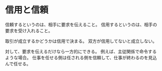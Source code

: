 # 信用と信頼

信頼するというのは、相手に要求を伝えること。
信用するというのは、相手の要求を受け入れること。

取引が成立するかどうかは信用で決まる。
双方が信用してないと成立しない。

対して、要求を伝えるだけなら一方的にできる。
例えば、主従関係で命令するような場合。
仕事を任せる側は任される側を信頼して、仕事が終わるのを見込んで任せる。
